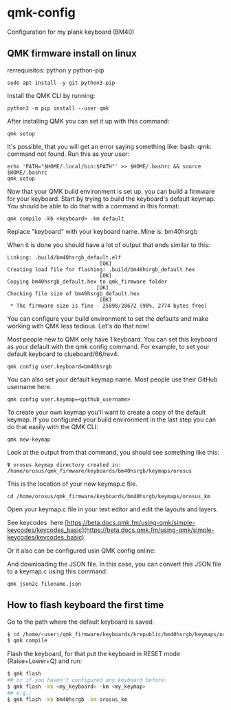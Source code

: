 # qmk-config
Configuration for my plank keyboard (BM40)

## QMK firmware install on linux
rerrequisitos: python y python-pip

```
sudo apt install -y git python3-pip
```

Install the QMK CLI by running:

```
python3 -m pip install --user qmk
```

After installing QMK you can set it up with this command:

```
qmk setup
```

It's possible, that you will get an error saying something like: bash: qmk: command not found. Run this as your user:

```
echo 'PATH="$HOME/.local/bin:$PATH"' >> $HOME/.bashrc && source $HOME/.bashrc
qmk setup
```

Now that your QMK build environment is set up, you can build a firmware for your keyboard. Start by trying to build the keyboard's default keymap. You should be able to do that with a command in this format:

```
qmk compile -kb <keyboard> -km default
```

Replace "keyboard" with your keyboard name. Mine is: bm40hsrgb

When it is done you should have a lot of output that ends similar to this:

```
Linking: .build/bm40hsrgb_default.elf                                                               [OK]
Creating load file for flashing: .build/bm40hsrgb_default.hex                                       [OK]
Copying bm40hsrgb_default.hex to qmk_firmware folder                                                [OK]
Checking file size of bm40hsrgb_default.hex                                                         [OK]
 * The firmware size is fine - 25898/28672 (90%, 2774 bytes free)
```

You can configure your build environment to set the defaults and make working with QMK less tedious. Let's do that now!

Most people new to QMK only have 1 keyboard. You can set this keyboard as your default with the qmk config command. For example, to set your default keyboard to clueboard/66/rev4:

```
qmk config user.keyboard=bm40hsrgb
```

You can also set your default keymap name. Most people use their GitHub username here.

```
qmk config user.keymap=<github_username>
```

To create your own keymap you'll want to create a copy of the default keymap. If you configured your build environment in the last step you can do that easily with the QMK CLI:

```
qmk new-keymap
```

Look at the output from that command, you should see something like this:

```
Ψ orosus keymap directory created in: /home/orosus/qmk_firmware/keyboards/bm40hsrgb/keymaps/orosus
```

This is the location of your new keymap.c file.

```
cd /home/orosus/qmk_firmware/keyboards/bm40hsrgb/keymaps/orosus_km
```

Open your keymap.c file in your text editor and edit the layouts and layers.

See keycodes  here [https://beta.docs.qmk.fm/using-qmk/simple-keycodes/keycodes_basic](https://beta.docs.qmk.fm/using-qmk/simple-keycodes/keycodes_basic)

Or it also can be configured usin QMK config online:

And downloading the JSON file. In this case, you can convert this JSON file to a keymap.c using this command:

```
qmk json2c filename.json
```

## How to flash keyboard the first time
Go to the path where the default keyboard is saved:
```bash
$ cd /home/<user>/qmk_firmware/keyboards/krepublic/bm40hsrgb/keymaps/orosus_km
$ qmk compile
```
Flash the keyboard, for that put the keyboard in RESET mode (Raise+Lower+Q) and run:
```bash
$ qmk flash
## or if you haven't configured any keyboard before:
$ qmk flash -kb <my_keyboard> -km <my_keymap>
## e.g.:
$ qmk flash -kb bm40hsrgb -km orosus_km
``` 

